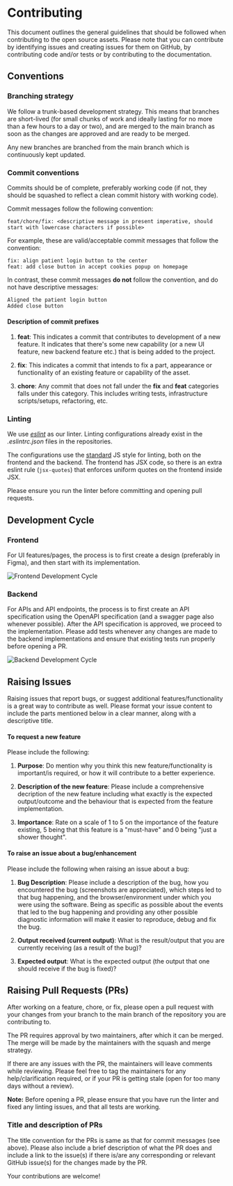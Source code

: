 # Contributing

This document outlines the general guidelines that should be followed when contributing to the open source assets.
Please note that you can contribute by identifying issues and creating issues for them on GitHub, by contributing code and/or tests or by contributing to the documentation.

## Conventions

### Branching strategy

We follow a trunk-based development strategy. This means that branches are short-lived (for small chunks of work and ideally lasting for no more than a few hours to a day or two), and are merged to the main branch as soon as the changes are approved and are ready to be merged.

Any new branches are branched from the main branch which is continuously kept updated.

### Commit conventions

Commits should be of complete, preferably working code (if not, they should be squashed to reflect a clean commit history with working code).

Commit messages follow the following convention:

```
feat/chore/fix: <descriptive message in present imperative, should start with lowercase characters if possible>
```

For example, these are valid/acceptable commit messages that follow the convention:

```
fix: align patient login button to the center
feat: add close button in accept cookies popup on homepage
```

In contrast, these commit messages **do not** follow the convention, and do not have descriptive messages:

```
Aligned the patient login button
Added close button
```

#### Description of commit prefixes

1. **feat**: This indicates a commit that contributes to development of a new feature. It indicates that there's some new capability (or a new UI feature, new backend feature etc.) that is being added to the project.

2. **fix**: This indicates a commit that intends to fix a part, appearance or functionality of an existing feature or capability of the asset.

3. **chore**: Any commit that does not fall under the **fix** and **feat** categories falls under this category. This includes writing tests, infrastructure scripts/setups, refactoring, etc.

### Linting

We use [_eslint_](https://eslint.org/) as our linter. Linting configurations already exist in the _.eslintrc.json_ files in the repositories.

The configurations use the [standard](https://standardjs.com/) JS style for linting, both on the frontend and the backend. The frontend has JSX code, so there is an extra eslint rule (`jsx-quotes`) that enforces uniform quotes on the frontend inside JSX.

Please ensure you run the linter before committing and opening pull requests.

## Development Cycle

### Frontend

For UI features/pages, the process is to first create a design (preferably in Figma), and then start with its implementation.

![Frontend Development Cycle](/img/fe_sdlc.png)

### Backend

For APIs and API endpoints, the process is to first create an API specification using the OpenAPI specification (and a swagger page also whenever possible). After the API specification is approved, we proceed to the implementation. 
Please add tests whenever any changes are made to the backend implementations and ensure that existing tests run properly before opening a PR.

![Backend Development Cycle](/img/be_sdlc.png)

## Raising Issues

Raising issues that report bugs, or suggest additional features/functionality is a great way to contribute as well. Please format your issue content to include the parts mentioned below in a clear manner, along with a descriptive title.

#### To request a new feature

Please include the following:

1. **Purpose**: Do mention why you think this new feature/functionality is important/is required, or how it will contribute to a better experience.

2. **Description of the new feature**: Please include a comprehensive decription of the new feature including what exactly is the expected output/outcome and the behaviour that is expected from the feature implementation.

3. **Importance**: Rate on a scale of 1 to 5 on the importance of the feature existing, 5 being that this feature is a "must-have" and 0 being "just a shower thought".

#### To raise an issue about a bug/enhancement

Please include the following when raising an issue about a bug:

1. **Bug Description**: Please include a description of the bug, how you encountered the bug (screenshots are appreciated), which steps led to that bug happening, and the browser/environment under which you were using the software. Being as specific as possible about the events that led to the bug happening and providing any other possible diagnostic information will make it easier to reproduce, debug and fix the bug.

2. **Output received (current output)**: What is the result/output that you are currently receiving (as a result of the bug)?

3. **Expected output**: What is the expected output (the output that one should receive if the bug is fixed)?

## Raising Pull Requests (PRs)

After working on a feature, chore, or fix, please open a pull request with your changes from your branch to the main branch of the repository you are contributing to.

The PR requires approval by two maintainers, after which it can be merged. The merge will be made by the maintainers with the squash and merge strategy.

If there are any issues with the PR, the maintainers will leave comments while reviewing. Please feel free to tag the maintainers for any help/clarification required, or if your PR is getting stale (open for too many days without a review).

**Note:** Before opening a PR, please ensure that you have run the linter and fixed any linting issues, and that all tests are working.

### Title and description of PRs

The title convention for the PRs is same as that for commit messages (see above). Please also include a brief description of what the PR does and include a link to the issue(s) if there is/are any corresponding or relevant GitHub issue(s) for the changes made by the PR.

Your contributions are welcome!
